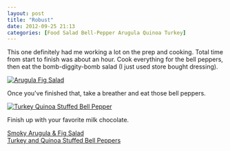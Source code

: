 ```yaml
---
layout: post
title: "Robust"
date: 2012-09-25 21:13
categories: [Food Salad Bell-Pepper Arugula Quinoa Turkey]
---
```


This one definitely had me working a lot on the prep and cooking. Total time from start to finish was about an hour.
Cook everything for the bell peppers, then eat the bomb-diggity-bomb salad (I just used store bought dressing).


[![Arugula Fig Salad](http://farm4.staticflickr.com/3748/9667386064_440f927da0.jpg "Arugula Fig Salad")](http://www.flickr.com/photos/95201160@N04/9667386064/)

Once you've finished that, take a breather and eat those bell peppers.

[![Turkey Quinoa Stuffed Bell Pepper](http://farm3.staticflickr.com/2853/9664154173_649364c95a.jpg "Turkey Quinoa Stuffed Bell Pepper")](http://www.flickr.com/photos/95201160@N04/9664154173/)

Finish up with your favorite milk chocolate.

[Smoky Arugula & Fig Salad](http://authenticsuburbangourmet.blogspot.com/2012/09/smoky-arugula-fig-salad-with-creamy.html)  
[Turkey and Quinoa Stuffed Bell Peppers](http://afoodcentriclife.com/turkey-and-quinoa-stuffed-bell-peppers/)
